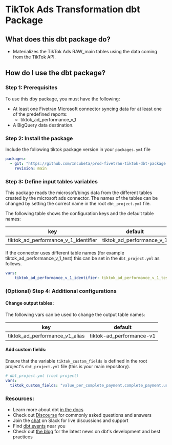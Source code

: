 # TikTok Ads Transformation dbt Package

## What does this dbt package do?
* Materializes the TikTok Ads RAW_main tables using the data coming from the TikTok API.

## How do I use the dbt package?
### Step 1: Prerequisites
To use this dby package, you must have the following:
- At least one Fivetran Microsoft connector syncing data for at least one of the predefined reports:
    - tiktok_ad_performance_v_1
- A BigQuery data destination.

### Step 2: Install the package
Include the following tiktok package version in your `packages.yml` file
```yaml
packages:
  - git: "https://github.com/Incubeta/prod-fivetran-tiktok-dbt-package.git"
    revision: main
```

### Step 3: Define input tables variables
This package reads the microsoft/bings data from the different tables created by the microsoft ads connector. 
The names of the tables can be changed by setting the correct name in the root `dbt_project.yml` file.

The following table shows the configuration keys and the default table names:

|key|default|
|---|-------|
|tiktok_ad_performance_v_1_identifier|tiktok_ad_performance_v_1|


If the connector uses different table names (for example tiktok_ad_performance_v_1_test) this can be set in the `dbt_project.yml` as follows.

```yaml
vars:
    tiktok_ad_performance_v_1_identifier: tiktok_ad_performance_v_1_test
```

### (Optional) Step 4: Additional configurations

#### Change output tables:
The following vars can be used to change the output table names:

|key| default                  |
|---|--------------------------|
|tiktok_ad_performance_v1_alias| tiktok-ad_performance-v1 |


#### Add custom fields:
Ensure that the variable `tiktok_custom_fields` is defined in the root project's `dbt_project.yml` file (this is your main repository).
```yaml
# dbt_project.yml (root project)
vars:
  tiktok_custom_fields: "value_per_complete_payment,complete_payment,user_registration,page_event_search,total_pageview"

```


### Resources:
- Learn more about dbt [in the docs](https://docs.getdbt.com/docs/introduction)
- Check out [Discourse](https://discourse.getdbt.com/) for commonly asked questions and answers
- Join the [chat](https://community.getdbt.com/) on Slack for live discussions and support
- Find [dbt events](https://events.getdbt.com) near you
- Check out [the blog](https://blog.getdbt.com/) for the latest news on dbt's development and best practices

